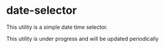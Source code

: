 # date-selector

This utility is a simple date time selector.

This utility is under progress and will be updated periodically